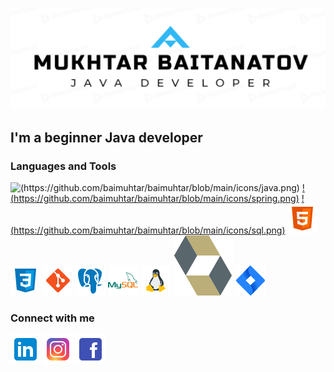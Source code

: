 [![Header](https://github.com/baimuhtar/baimuhtar/blob/main/assets/logo.png)](https://github.com/baimuhtar)

## I'm a beginner Java developer


### Languages and Tools
![(https://github.com/baimuhtar/baimuhtar/blob/main/icons/java.png)](https://github.com/baimuhtar)
[!(https://github.com/baimuhtar/baimuhtar/blob/main/icons/spring.png)](https://github.com/baimuhtar)
[!(https://github.com/baimuhtar/baimuhtar/blob/main/icons/sql.png)](https://github.com/baimuhtar)
[![HTML](https://github.com/baimuhtar/baimuhtar/blob/main/icons/html.png)](https://github.com/baimuhtar)
[![CSS](https://github.com/baimuhtar/baimuhtar/blob/main/icons/css.png)](https://github.com/baimuhtar)
[![GIT](https://github.com/baimuhtar/baimuhtar/blob/main/icons/git.png)](https://github.com/baimuhtar)
[![PostgreSQL](https://github.com/baimuhtar/baimuhtar/blob/main/icons/postgre.png)](https://github.com/baimuhtar)
[![MySQL](https://github.com/baimuhtar/baimuhtar/blob/main/icons/mysql.png)](https://github.com/baimuhtar)
[![Linux](https://github.com/baimuhtar/baimuhtar/blob/main/icons/linux.png)](https://github.com/baimuhtar)
[![Hibernate](https://github.com/baimuhtar/baimuhtar/blob/main/icons/hibernate.svg)](https://github.com/baimuhtar)
[![Jira](https://github.com/baimuhtar/baimuhtar/blob/main/icons/jira.png)](https://github.com/baimuhtar)

### Connect with me
[![LinkedIn](https://github.com/baimuhtar/baimuhtar/blob/main/contact_icons/linkedin.png)](https://www.linkedin.com/in/mukhtar-baitanatov-a03978121/)
[![Instagram](https://github.com/baimuhtar/baimuhtar/blob/main/contact_icons/instagram.png)](https://www.instagram.com/baimuhtar/)
[![Facebook](https://github.com/baimuhtar/baimuhtar/blob/main/contact_icons/facebook.png)](https://www.facebook.com/mukhtar.baitanatov/)

